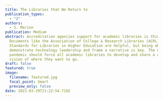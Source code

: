 ```yaml
---
title: The Libraries that We Return to
publication_types:
  - "2"
authors:
  - S. Marion
publication: Medium
abstract: Accreditation agencies support for academic libraries is thin at best.
  Documents like the Association of College & Research Libraries (ACRL)
  Standards for Libraries in Higher Education are helpful, but being able to
  demonstrate technology leadership and frame a narrative is key. The COVID
  pandemic should force all academic libraries to develop and share a clear
  vision of where they want to go.
draft: false
featured: true
image:
  filename: featured.jpg
  focal_point: Smart
  preview_only: false
date: 2021-03-29T21:22:54.719Z
---
```

